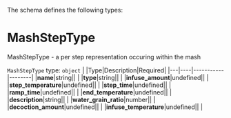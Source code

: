 The schema defines the following types:

# MashStepType
MashStepType - a per step representation occuring within the mash
  
`MashStepType` type: `object`
|   |Type|Description|Required|
|---|----|-----------|--------|
|**name**|string|| |
|**type**|string|| |
|**infuse_amount**|undefined|| |
|**step_temperature**|undefined|| |
|**step_time**|undefined|| |
|**ramp_time**|undefined|| |
|**end_temperature**|undefined|| |
|**description**|string|| |
|**water_grain_ratio**|number|| |
|**decoction_amount**|undefined|| |
|**infuse_temperature**|undefined|| |
